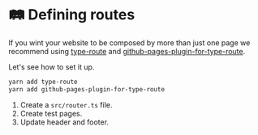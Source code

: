 # 🛤 Defining routes

If you wint your website to be composed by more than just one page we recommend using [type-route](https://typehero.org/type-route) and [github-pages-plugin-for-type-route](https://github.com/garronej/github-pages-plugin-for-type-route).&#x20;

Let's see how to set it up.

```bash
yarn add type-route
yarn add github-pages-plugin-for-type-route
```

1. Create a `src/router.ts` file.
2. Create test pages.
3. Update header and footer.
